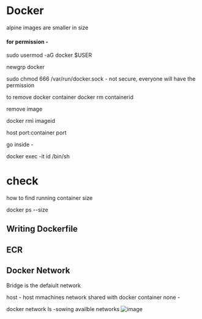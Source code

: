 # Docker

alpine images are smaller in size

#### for permission -

sudo usermod -aG docker $USER

newgrp docker 

sudo chmod 666 /var/run/docker.sock  - not secure, everyone will have the permission 

to remove docker container
docker rm containerid 

remove image

docker rmi imageid

host port:container port


go inside -

docker exec -it id /bin/sh


# check
how to find running container size

docker ps --size

## Writing Dockerfile


## ECR



## Docker Network

Bridge is the defaiult network 


host - host mmachines network shared with docker container
none - 

docker network ls -sowing availble networks
![image](https://github.com/pythonkid2/DevOps-Practice/assets/100591950/5b084b3c-bc09-4bb5-92d9-c0750c6ec238)
